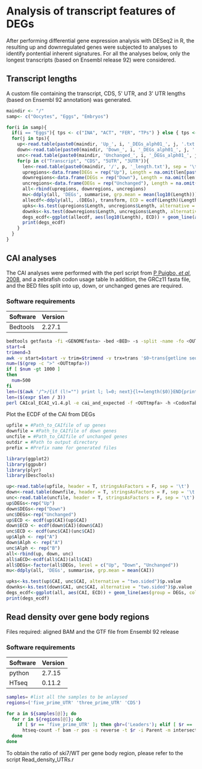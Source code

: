 # Analysis of transcript features of DEGs

After performing differential gene expression analysis with DESeq2 in R, the resulting up and downregulated genes were subjected to analyses to identify pontential inherent signatures.
For all the analyses below, only the longest transcripts (based on Ensembl release 92) were considered.


## Transcript lengths

A custom file containing the transcript, CDS, 5' UTR, and 3' UTR lengths (based on Ensembl 92 annotation) was generated.

```r
maindir <- "/"
samp<- c("Oocytes", "Eggs", "Embryos")

for(i in samp){
  if(i == "Eggs"){ tps <- c("INA", "ACT", "FER", "TPs") } else { tps <- c(paste0("T", 1:4), "TPs") }
  for(j in tps){  
    up<-read.table(paste0(maindir, 'Up_', i, '_DEGs_alph01_', j, '.txt'), header = T, stringsAsFactors = F, sep = '\t')[,1]
    down<-read.table(paste0(maindir, 'Down_', i, '_DEGs_alph01_', j, '.txt'), header = T, stringsAsFactors = F, sep = '\t')[,1]
    unc<-read.table(paste0(maindir, 'Unchanged_', i, '_DEGs_alph01_', j, '.txt'), header = T, stringsAsFactors = F, sep = '\t')[,1]
    for(p in c("Transcript", "CDS", "5UTR", "3UTR")){
      len<-read.table(paste0(maindir, '/', p, '_length.txt'), sep = '\t', stringsAsFactors = F, row.names = 1, header = T)
      upregions<-data.frame(DEGs = rep("Up"), Length = na.omit(len[paste0("gene:", up),2]), Alph = rep("A"))
      downregions<-data.frame(DEGs = rep("Down"), Length = na.omit(len[paste0("gene:", down),2]), Alph = rep("A"))
      uncregions<-data.frame(DEGs = rep("Unchanged"), Length = na.omit(len[paste0("gene:", unc),2]), Alph = rep("B"))
      all<-rbind(upregions, downregions, uncregions)
      mu<-ddply(all, 'DEGs', summarise, grp.mean = mean(log10(Length)))
      allecdf<-ddply(all, .(DEGs), transform, ECD = ecdf(Length)(Length))
      upks<-ks.test(upregions$Length, uncregions$Length, alternative = "two.sided")$p.value
      downks<-ks.test(downregions$Length, uncregions$Length, alternative = "two.sided")$p.value
      degs_ecdf<-ggplot(allecdf, aes(log10(Length), ECD)) + geom_line(aes(group = DEGs, col = DEGs), size = 1.5) + scale_colour_manual(values = c("darkorange", "deepskyblue3", "grey45")) + annotate("text", x= min(log10(allecdf$Length))+0.3, y = c(0.98, 0.95), label = c(paste("p = ", upks), paste("p = ", downks)), col = c("darkorange","deepskyblue3"))
      print(degs_ecdf)
    }
  }
}
```

## CAI analyses

The CAI analyses were performed with the perl script from [P Puigbo, _et al_, 2008](https://biologydirect.biomedcentral.com/articles/10.1186/1745-6150-3-38), and a zebrafish codon usage table
In addition, the GRCz11 fasta file, and the BED files split into up, down, or unchanged genes are required.

### Software requirements

| Software | Version |
|---|---|
| Bedtools | 2.27.1 |

```bash
bedtools getfasta -fi <GENOMEfasta> -bed <BED> -s -split -name -fo <OUTfa
start=4
trimend=3
awk -v start=$start -v trim=$trimend -v trx=trans '$0~trans{getline seq; end=int(length(seq)/3)*3; print; print substr(seq, start, end-3-trim)}' <OUTfa> > <OUTtmpfa>
num=($(grep -c ">" <OUTtmpfa>))
if [ $num -gt 1000 ]
then
  num=500
fi
len=($(awk '/^>/{if (l!="") print l; l=0; next}{l+=length($0)}END{print l}' <OUTtmpfa> | awk '{ total += $1; count++ } END { print int (total/count)+1 }'))
len=($(expr $len / 3))
perl CAIcal_ECAI_v1.4.pl -e cai_and_expected -f <OUTtmpfa> -h <CodonTable> -g 1 -o1 <OUTCAItxt> -o2 <OUTrandomtxt> -o3 <OUTexpectedtxt> -n $num -l $len -s y
```

Plot the ECDF of the CAI from DEGs
```r
upfile = #Path_to_CAIfile of up genes
downfile = #Path_to_CAIfile of down genes
uncfile = #Path_to_CAIfile of unchanged genes
outdir = #Path to output directory
prefix = #Prefix name for generated files

library(ggplot2)
library(ggpubr)
library(plyr)
library(DescTools)

up<-read.table(upfile, header = T, stringsAsFactors = F, sep = '\t')
down<-read.table(downfile, header = T, stringsAsFactors = F, sep = '\t')
unc<-read.table(uncfile, header = T, stringsAsFactors = F, sep = '\t')
up$DEGs<-rep("Up")
down$DEGs<-rep("Down")
unc$DEGs<-rep("Unchanged")
up$ECD <- ecdf(up$CAI)(up$CAI)
down$ECD <- ecdf(down$CAI)(down$CAI)
unc$ECD <- ecdf(unc$CAI)(unc$CAI)
up$Alph <- rep("A")
down$Alph <- rep("A")
unc$Alph <- rep("B")
all<-rbind(up, down, unc)
all$aECD<-ecdf(all$CAI)(all$CAI)
all$DEGs<-factor(all$DEGs, level = c("Up", "Down", "Unchanged"))
mu<-ddply(all, 'DEGs', summarise, grp.mean = mean(CAI))

upks<-ks.test(up$CAI, unc$CAI, alternative = "two.sided")$p.value
downks<-ks.test(down$CAI, unc$CAI, alternative = "two.sided")$p.value
degs_ecdf<-ggplot(all, aes(CAI, ECD)) + geom_line(aes(group = DEGs, col = DEGs), size = 1.5) + scale_colour_manual(values = c("darkorange", "deepskyblue3", "grey45")) + annotate("text", x= min(all$CAI)+0.03, y = c(0.98, 0.95), label = c(paste("p = ", upks), paste("p = ", downks)), col = c("darkorange","deepskyblue3")) + coord_cartesian(xlim = c(0.7, 0.875))
print(degs_ecdf)
```

## Read density over gene body regions

Files required: aligned BAM and the GTF file from Ensembl 92 release

### Software requirements

|Software|Version|
| --- | --- |
|python|2.7.15|
|HTseq|0.11.2|

```bash
samples= #list all the samples to be anlaysed
regions=('five_prime_UTR' 'three_prime_UTR' 'CDS')

for a in ${samples[@]}; do
  for r in ${regions[@]}; do
    if [ $r == 'five_prime_UTR' ]; then gbr=('Leaders'); elif [ $r == 'three_prime_UTR' ]; then gbr=('Trailers'); else gbr=('CDS'); fi;
	  htseq-count -f bam -r pos -s reverse -t $r -i Parent -m intersection-nonempty <OUTuniqbam> <GTF> > <OUTht>
  done
done
```

To obtain the ratio of ski7/WT per gene body region, please refer to the script Read_density_UTRs.r
